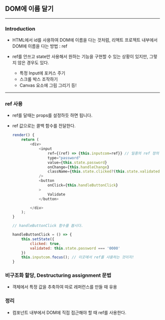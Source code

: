 ## DOM에 이름 달기

---
### Introduction

* HTML에서 id를 사용하여 DOM에 이름을 다는 것처럼, 리액트 프로젝트 내부에서 DOM에 이름을 다는 방법 : ref

* ref를 안쓰고 state만 사용해서 원하는 기능을 구현할 수 있는 상황이 있지만, 그렇지 않은 경우도 있다.
    * 특정 Input에 포커스 주기
    * 스크롤 박스 조작하기
    * Canvas 요소에 그림 그리기 등!

---    
### ref 사용

* ref를 달때는 props를 설정하듯 하면 됩니다. 
* ref 값으로는 콜백 함수를 전달한다. 
    ```js
    render() {
        return (
            <div>
                <input
                    ref={(ref) => {this.inputcom=ref}} // 일종의 ref 정의
                    type="password"
                    value={this.state.password}
                    onChange={this.handleChange}
                    className={this.state.clicked?(this.state.validated?'success':'failure'):''}
                />
                <button 
                    onClick={this.handleButtonClick}
                >
                    Validate
                </button>

            </div>
        );
    }
    ```

    ```js
    // handleButtonClick 함수를 봅시다.

    handleButtonClick = () => {
        this.setState({
            clicked: true,
            validated: this.state.password === '0000'
        })
        this.inputcom.focus(); // 이곳에서 ref를 사용하는 것이지!
    }

    ```

### 비구조화 할당, Destructuring assignment 문법

* 객체에서 특정 값을 추축하여 따로 레퍼런스를 만들 때 유용

### 정리

* 컴포넌트 내부에서 DOM에 직접 접근해야 할 때 ref를 사용한다. 
